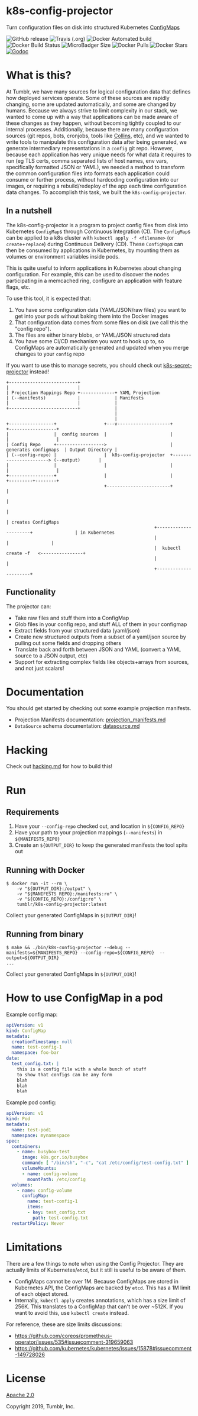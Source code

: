# k8s-config-projector

Turn configuration files on disk into structured Kubernetes [ConfigMaps](https://kubernetes.io/docs/tasks/configure-pod-container/configure-pod-configmap/#create-a-configmap)

![GitHub release](https://img.shields.io/github/release/tumblr/k8s-config-projector.svg) ![Travis (.org)](https://img.shields.io/travis/tumblr/k8s-config-projector.svg) ![Docker Automated build](https://img.shields.io/docker/automated/tumblr/k8s-config-projector.svg) ![Docker Build Status](https://img.shields.io/docker/build/tumblr/k8s-config-projector.svg) ![MicroBadger Size](https://img.shields.io/microbadger/image-size/tumblr/k8s-config-projector.svg) ![Docker Pulls](https://img.shields.io/docker/pulls/tumblr/k8s-config-projector.svg) ![Docker Stars](https://img.shields.io/docker/stars/tumblr/k8s-config-projector.svg)  [![Godoc](https://godoc.org/github.com/tumblr/k8s-config-projector?status.svg)](http://godoc.org/github.com/tumblr/k8s-config-projector)

# What is this?

At Tumblr, we have many sources for logical configuration data that defines how deployed services operate. Some of these sources are rapidly changing, some are updated automatically, and some are changed by humans. Because we always strive to limit complexity in our stack, we wanted to come up with a way that applications can be made aware of these changes as they happen, without becoming tightly coupled to our internal processes. Additionally, because there are many configuration sources (git repos, bots, cronjobs, tools like [Collins](https://tumblr.github.io/collins/), etc), and we wanted to write tools to manipulate this configuration data after being generated, we generate intermediary representations in a `config` git repo. However, because each application has very unique needs for what data it requires to run (eg TLS certs, comma separated lists of host names, env vars, specifically formatted JSON or YAML), we needed a method to transform the common configuration files into formats each application could consume or further process, without hardcoding configuration into our images, or requiring a rebuild/redeploy of the app each time configuration data changes. To accomplish this task, we built the `k8s-config-projector`.

## In a nutshell

The k8s-config-projector is a program to project config files from disk into Kubernetes `ConfigMap`s through Continuous Integration (CI). The `ConfigMap`s can be applied to a k8s cluster with `kubectl apply -f <filename>` (or `create`+`replace`) during Continuous Delivery (CD). These `ConfigMap`s can then be consumed by applications in Kubernetes, by mounting them as volumes or environment variables inside pods.

This is quite useful to inform applications in Kubernetes about changing configuration. For example, this can be used to discover the nodes participating in a memcached ring, configure an application with feature flags, etc.

To use this tool, it is expected that:

1. You have some configuration data (YAML/JSON/raw files) you want to get into your pods without baking them into the Docker images
2. That configuration data comes from some files on disk (we call this the "config repo").
3. The files are either binary blobs, or YAML/JSON structured data
4. You have some CI/CD mechanism you want to hook up to, so ConfigMaps are automatically generated and updated when you merge changes to your `config` repo

If you want to use this to manage secrets, you should check out [k8s-secret-projector](https://github.com/tumblr/k8s-secret-projector) instead!

```
+--------------------------+
|                          |
| Projection Mappings Repo +-------------+ YAML Projection
| (--manifests)            |             | Manifests
|                          |             |
+--------------------------+             |
                                         |
                                         |
+-----------------+                  +---v--------------------+                       +------------------+
|                 |  config sources  |                        |                       |                  |
| Config Repo     +------------------>                        | generates configmaps  | Output Directory |
| (--config-repo) |                  |  k8s-config-projector  +-----------------------> (--output)       |
|                 |                  |                        |                       |                  |
+-----------------+                  |                        |                       +---------+--------+
                                     +------------------------+                                 |
                                                                                                |
                                                                                                |
                                                                                                | creates ConfigMaps
                                                        +----------------------+                | in Kubernetes
                                                        |                      |                |
                                                        |  kubectl create -f   <----------------+
                                                        |                      |
                                                        +----------------------+

```

## Functionality

The projector can:

* Take raw files and stuff them into a ConfigMap
* Glob files in your config repo, and stuff ALL of them in your configmap
* Extract fields from your structured data (yaml/json)
* Create new structured outputs from a subset of a yaml/json source by pulling out some fields and dropping others
* Translate back and forth between JSON and YAML (convert a YAML source to a JSON output, etc)
* Support for extracting complex fields like objects+arrays from sources, and not just scalars!

# Documentation

You should get started by checking out some example projection manifests.

* Projection Manifests documentation: [projection_manifests.md](/docs/projection_manifests.md)
* `DataSource` schema documentation: [datasource.md](/docs/datasource.md)

# Hacking

Check out [hacking.md](/docs/hacking.md) for how to build this!

# Run

## Requirements

1. Have your `--config-repo` checked out, and location in `${CONFIG_REPO}`
2. Have your path to your projection mappings (`--manifests`) in `${MANIFESTS_REPO}`
3. Create an `${OUTPUT_DIR}` to keep the generated manifests the tool spits out

## Running with Docker

```shell
$ docker run -it --rm \
    -v "${OUTPUT_DIR}:/output" \
    -v "${MANIFESTS_REPO}:/manifests:ro" \
    -v "${CONFIG_REPO}:/config:ro" \
    tumblr/k8s-config-projector:latest
```

Collect your generated ConfigMaps in `${OUTPUT_DIR}`!

## Running from binary

```shell
$ make && ./bin/k8s-config-projector --debug --manifests=${MANIFESTS_REPO} --config-repo=${CONFIG_REPO}  --output=${OUTPUT_DIR}
...
```

Collect your generated ConfigMaps in `${OUTPUT_DIR}`!

# How to use ConfigMap in a pod

Example config map:

```yaml
apiVersion: v1
kind: ConfigMap
metadata:
  creationTimestamp: null
  name: test-config-1
  namespace: foo-bar
data:
  test_config.txt: |
    this is a config file with a whole bunch of stuff
    to show that configs can be any form
    blah
    blah
    blah

```

Example pod config:

```yaml
apiVersion: v1
kind: Pod
metadata:
  name: test-pod1
  namespace: mynamespace
spec:
  containers:
    - name: busybox-test
      image: k8s.gcr.io/busybox
      command: [ "/bin/sh", "-c", "cat /etc/config/test-config.txt" ]
      volumeMounts:
      - name: config-volume
        mountPath: /etc/config
  volumes:
    - name: config-volume
      configMap:
        name: test-config-1
        items:
        - key: test_config.txt
          path: test-config.txt
  restartPolicy: Never
```

# Limitations

There are a few things to note when using the Config Projector. They are actually limits of Kubernetes/`etcd`, but it still is useful to be aware of them.

* ConfigMaps cannot be over 1M.  Because ConfigMaps are stored in Kubernetes API, the ConfigMaps are backed by `etcd`. This has a 1M limit of each object stored.
* Internally, `kubectl apply` creates annotations, which has a size limit of 256K. This translates to a ConfigMap that can't be over ~512K. If you want to avoid this, use `kubectl create` instead.

For reference, these are size limits discussions:

* https://github.com/coreos/prometheus-operator/issues/535#issuecomment-319659063
* https://github.com/kubernetes/kubernetes/issues/15878#issuecomment-149728026

# License

[Apache 2.0](/LICENSE.txt)

Copyright 2019, Tumblr, Inc.

